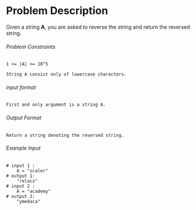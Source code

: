 # Problem Description

Given a string **A**, you are asked to reverse the string and return the reversed string.

###### Problem Constraints

```
1 <= |A| <= 10^5

String A consist only of lowercase characters.
```

###### input format

``` 
First and only argument is a string A.
```

###### Output Format

```
Return a string denoting the reversed string.

```

###### Example Input

```
# input 1 : 
    A = "scaler"
# output 1: 
    "relacs"
# input 2 : 
    A = "academy"
# output 2: 
    "ymedaca"
```
